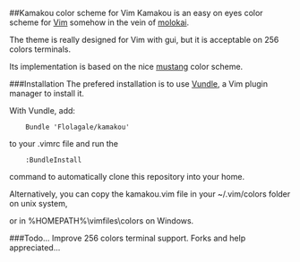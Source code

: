 ##Kamakou color scheme for Vim
Kamakou is an easy on eyes color scheme for [Vim] somehow in the vein of [molokai].

The theme is really designed for Vim with gui, but it is acceptable on 256 colors terminals.

Its implementation is based on the nice [mustang] color scheme.

###Installation
The prefered installation is to use [Vundle], a Vim plugin manager to install it.

With Vundle, add:

```
    Bundle 'Flolagale/kamakou'
```

to your .vimrc file and run the

```
    :BundleInstall
```

command to automatically clone this repository into your home.

Alternatively, you can copy the kamakou.vim file in your ~/.vim/colors folder on unix system,

or in %HOMEPATH%\vimfiles\colors on Windows.

###Todo...
Improve 256 colors terminal support. Forks and help appreciated...

[Vim]:http://vim.org
[Vundle]:http://github.com/gmarik/vundle
[molokai]:http://github.com/tomasr/molokai
[mustang]:http://hcalves.deviantart.com/art/Mustang-Vim-Colorscheme-98974484
